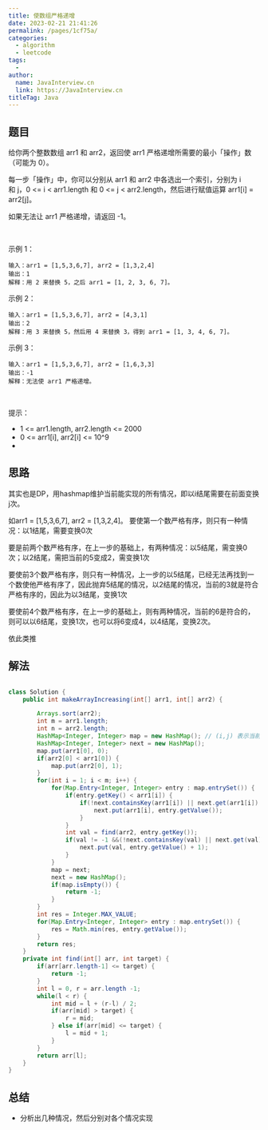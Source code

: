 ```yaml
---
title: 使数组严格递增
date: 2023-02-21 21:41:26
permalink: /pages/1cf75a/
categories:
  - algorithm
  - leetcode
tags:
  - 
author: 
  name: JavaInterview.cn
  link: https://JavaInterview.cn
titleTag: Java
---
```



## 题目

给你两个整数数组 arr1 和 arr2，返回使 arr1 严格递增所需要的最小「操作」数（可能为 0）。

每一步「操作」中，你可以分别从 arr1 和 arr2 中各选出一个索引，分别为 i 和 j，0 <= i < arr1.length 和 0 <= j < arr2.length，然后进行赋值运算 arr1[i] = arr2[j]。

如果无法让 arr1 严格递增，请返回 -1。

 

示例 1：

    输入：arr1 = [1,5,3,6,7], arr2 = [1,3,2,4]
    输出：1
    解释：用 2 来替换 5，之后 arr1 = [1, 2, 3, 6, 7]。
示例 2：

    输入：arr1 = [1,5,3,6,7], arr2 = [4,3,1]
    输出：2
    解释：用 3 来替换 5，然后用 4 来替换 3，得到 arr1 = [1, 3, 4, 6, 7]。
示例 3：

    输入：arr1 = [1,5,3,6,7], arr2 = [1,6,3,3]
    输出：-1
    解释：无法使 arr1 严格递增。
 

提示：

- 1 <= arr1.length, arr2.length <= 2000
- 0 <= arr1[i], arr2[i] <= 10^9
-  


## 思路

其实也是DP，用hashmap维护当前能实现的所有情况，即以i结尾需要在前面变换j次。

如arr1 = [1,5,3,6,7], arr2 = [1,3,2,4]。 要使第一个数严格有序，则只有一种情况：以1结尾，需要变换0次

要是前两个数严格有序，在上一步的基础上，有两种情况：以5结尾，需变换0次；以2结尾，需把当前的5变成2，需变换1次

要使前3个数严格有序，则只有一种情况，上一步的以5结尾，已经无法再找到一个数使他严格有序了，因此抛弃5结尾的情况，以2结尾的情况，当前的3就是符合严格有序的，因此为以3结尾，变换1次

要使前4个数严格有序，在上一步的基础上，则有两种情况，当前的6是符合的，则可以以6结尾，变换1次，也可以将6变成4，以4结尾，变换2次。

依此类推

## 解法
```java

class Solution {
    public int makeArrayIncreasing(int[] arr1, int[] arr2) {

        Arrays.sort(arr2);
        int m = arr1.length;
        int n = arr2.length;
        HashMap<Integer, Integer> map = new HashMap(); // (i,j) 表示当前长度变成i需要j步
        HashMap<Integer, Integer> next = new HashMap();
        map.put(arr1[0], 0);
        if(arr2[0] < arr1[0]) {
            map.put(arr2[0], 1);
        }
        for(int i = 1; i < m; i++) {
            for(Map.Entry<Integer, Integer> entry : map.entrySet()) {
                if(entry.getKey() < arr1[i]) {
                    if(!next.containsKey(arr1[i]) || next.get(arr1[i]) > entry.getValue()) {
                        next.put(arr1[i], entry.getValue());
                    }
                } 
                int val = find(arr2, entry.getKey());
                if(val != -1 &&(!next.containsKey(val) || next.get(val) > entry.getValue() + 1)){
                    next.put(val, entry.getValue() + 1);
                }
            }
            map = next;
            next = new HashMap();
            if(map.isEmpty()) {
                return -1;
            }
        }
        int res = Integer.MAX_VALUE;
        for(Map.Entry<Integer, Integer> entry : map.entrySet()) {
            res = Math.min(res, entry.getValue());
        }
        return res;
    }
    private int find(int[] arr, int target) {
        if(arr[arr.length-1] <= target) {
            return -1;
        }
        int l = 0, r = arr.length -1;
        while(l < r) {
            int mid = l + (r-l) / 2;
            if(arr[mid] > target) {
                r = mid;
            } else if(arr[mid] <= target) {
                l = mid + 1;
            }
        }
        return arr[l];
    }
}
```

## 总结

- 分析出几种情况，然后分别对各个情况实现 
